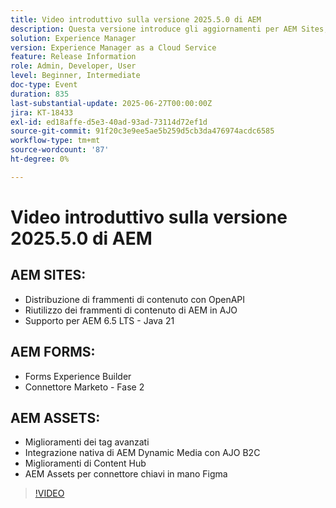 ```yaml
---
title: Video introduttivo sulla versione 2025.5.0 di AEM
description: Questa versione introduce gli aggiornamenti per AEM Sites, Forms e Assets, inclusa la distribuzione di OpenAPI, il supporto per Java 21, tag avanzati, il connettore Figma e Dynamic Media per AJO B2C.
solution: Experience Manager
version: Experience Manager as a Cloud Service
feature: Release Information
role: Admin, Developer, User
level: Beginner, Intermediate
doc-type: Event
duration: 835
last-substantial-update: 2025-06-27T00:00:00Z
jira: KT-18433
exl-id: ed18affe-d5e3-40ad-93ad-73114d72ef1d
source-git-commit: 91f20c3e9ee5ae5b259d5cb3da476974acdc6585
workflow-type: tm+mt
source-wordcount: '87'
ht-degree: 0%

---
```


# Video introduttivo sulla versione 2025.5.0 di AEM

## AEM SITES:

* Distribuzione di frammenti di contenuto con OpenAPI
* Riutilizzo dei frammenti di contenuto di AEM in AJO
* Supporto per AEM 6.5 LTS - Java 21

## AEM FORMS:

* Forms Experience Builder
* Connettore Marketo - Fase 2

## AEM ASSETS:

* Miglioramenti dei tag avanzati
* Integrazione nativa di AEM Dynamic Media con AJO B2C
* Miglioramenti di Content Hub
* AEM Assets per connettore chiavi in mano Figma

>[!VIDEO](https://video.tv.adobe.com/v/3464307/?learn=on&enablevpops)
